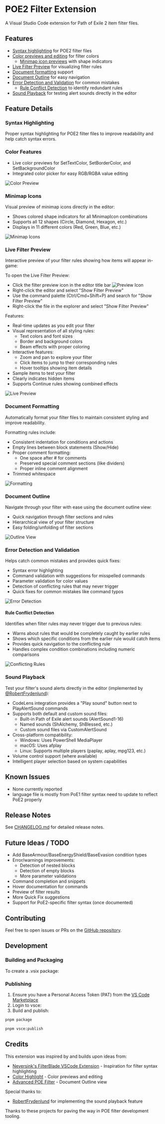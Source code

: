# POE2 Filter Extension

A Visual Studio Code extension for Path of Exile 2 item filter files.

## Features

- [Syntax highlighting](#syntax-highlighting) for POE2 filter files
- [Color previews and editing](#color-features) for filter colors
  - [Minimap icon previews](#minimap-icons) with shape indicators
- [Live Filter Preview](#live-filter-preview) for visualizing filter rules
- [Document formatting](#document-formatting) support
- [Document Outline](#document-outline) for easy navigation
- [Error Detection and Validation](#error-detection-and-validation) for common mistakes
  - [Rule Conflict Detection](#rule-conflict-detection) to identify redundant rules
- [Sound Playback](#sound-playback) for testing alert sounds directly in the editor

## Feature Details

### Syntax Highlighting

Proper syntax highlighting for POE2 filter files to improve readability and help catch syntax errors.

<!-- ![Syntax Highlighting](images/syntax-highlight.png) -->

### Color Features

- Live color previews for SetTextColor, SetBorderColor, and SetBackgroundColor
- Integrated color picker for easy RGB/RGBA value editing

![Color Preview](images/color-preview.png)

### Minimap Icons

Visual preview of minimap icons directly in the editor:

- Shows colored shape indicators for all MinimapIcon combinations
- Supports all 12 shapes (Circle, Diamond, Hexagon, etc.)
- Displays in 11 different colors (Red, Green, Blue, etc.)

![Minimap Icons](images/minimap-icons.png)

### Live Filter Preview

Interactive preview of your filter rules showing how items will appear in-game:

To open the Live Filter Preview:

- Click the filter preview icon in the editor title bar ![Preview Icon](images/preview-icon.png)
- Right-click the editor and select "Show Filter Preview"
- Use the command palette (Ctrl/Cmd+Shift+P) and search for "Show Filter Preview"
- Right-click the file in the explorer and select "Show Filter Preview"

Features:

- Real-time updates as you edit your filter
- Visual representation of all styling rules:
  - Text colors and font sizes
  - Border and background colors
  - Beam effects with proper coloring
- Interactive features:
  - Zoom and pan to explore your filter
  - Click items to jump to their corresponding rules
  - Hover tooltips showing item details
- Sample items to test your filter
- Clearly indicates hidden items
- Supports Continue rules showing combined effects

![Live Preview](images/live-preview.png)

### Document Formatting

Automatically format your filter files to maintain consistent styling and improve readability.

Formatting rules include:

- Consistent indentation for conditions and actions
- Empty lines between block statements (Show/Hide)
- Proper comment formatting:
  - One space after # for comments
  - Preserved special comment sections (like dividers)
  - Proper inline comment alignment
- Trimmed whitespace

![Formatting](images/formatting.gif)

### Document Outline

Navigate through your filter with ease using the document outline view:

- Quick navigation through filter sections and rules
- Hierarchical view of your filter structure
- Easy folding/unfolding of filter sections

![Outline View](images/outline-view.png)

### Error Detection and Validation

Helps catch common mistakes and provides quick fixes:

- Syntax error highlighting
- Command validation with suggestions for misspelled commands
- Parameter validation for color values
- Detection of conflicting rules that may never trigger
- Quick fixes for common mistakes like command typos

![Error Detection](images/command-spelling-mistake-fix.gif)

#### Rule Conflict Detection

Identifies when filter rules may never trigger due to previous rules:

- Warns about rules that would be completely caught by earlier rules
- Shows which specific conditions from the earlier rule would catch items
- Provides quick navigation to the conflicting rule
- Handles complex condition combinations including numeric comparisons

![Conflicting Rules](images/conflicting-rule.png)

### Sound Playback

Test your filter's sound alerts directly in the editor (implemented by [@RobertFrydenlund](https://github.com/RobertFrydenlund)):

- CodeLens integration provides a "Play sound" button next to PlayAlertSound commands
- Supports both default and custom sound files:
  - Built-in Path of Exile alert sounds (AlertSound1-16)
  - Named sounds (ShAlchemy, ShBlessed, etc.)
  - Custom sound files via CustomAlertSound
- Cross-platform compatibility:
  - Windows: Uses PowerShell MediaPlayer
  - macOS: Uses afplay
  - Linux: Supports multiple players (paplay, aplay, mpg123, etc.)
- Volume control support (where available)
- Intelligent player selection based on system capabilities

## Known Issues

- None currently reported
- language file is mostly from PoE1 filter syntax need to update to reflect PoE2 properly

## Release Notes

See [CHANGELOG.md](CHANGELOG.md) for detailed release notes.

## Future Ideas / TODO

- Add BaseArmour/BaseEnergyShield/BaseEvasion condition types
- Error/warnings improvements:
  - Detection of nested blocks
  - Detection of empty blocks
  - More parameter validations
- Command completion and snippets
- Hover documentation for commands
- Preview of filter results
- More Quick Fix suggestions
- Support for PoE2-specific filter syntax (once documented)

## Contributing

Feel free to open issues or PRs on the [GitHub repository](https://github.com/thmsndk/vscode.poe2-filter).

## Development

### Building and Packaging

To create a .vsix package:

### Publishing

1. Ensure you have a Personal Access Token (PAT) from the [VS Code Marketplace](https://marketplace.visualstudio.com/manage)
2. Login to vsce:
3. Build and publish:

```bash
pnpm package
```

```bash
pnpm vsce:publish
```

## Credits

This extension was inspired by and builds upon ideas from:

- [Neversink's FilterBlade VSCode Extension](https://marketplace.visualstudio.com/items?itemName=Neversink.filterblade-next) - Inspiration for filter syntax highlighting
- [Color Highlight](https://marketplace.visualstudio.com/items?itemName=naumovs.color-highlight) - Color previews and editing
- [Advanced POE Filter](https://marketplace.visualstudio.com/items?itemName=isuke.vscode-advanced-poe-filter) - Document Outline view

Special thanks to:

- [RobertFrydenlund](https://github.com/RobertFrydenlund) for implementing the sound playback feature

Thanks to these projects for paving the way in POE filter development tooling.
